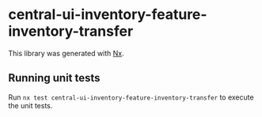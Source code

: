 # central-ui-inventory-feature-inventory-transfer

This library was generated with [Nx](https://nx.dev).

## Running unit tests

Run `nx test central-ui-inventory-feature-inventory-transfer` to execute the unit tests.
